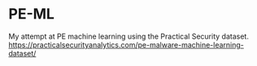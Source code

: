 # PE-ML
My attempt at PE machine learning using the Practical Security dataset. https://practicalsecurityanalytics.com/pe-malware-machine-learning-dataset/
